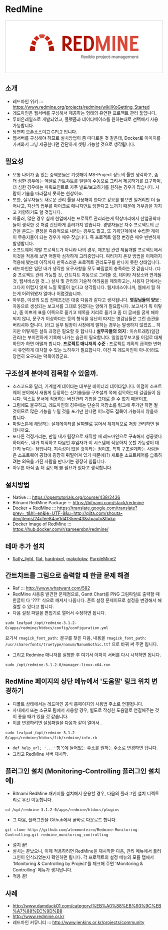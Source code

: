 # RedMine

![RedMine](https://raw.githubusercontent.com/docker-library/docs/master/redmine/logo.png)

## 소개
* 레드마인 위키 ::: https://www.redmine.org/projects/redmine/wiki/KoGetting_Started
* 레드마인은 웹서버를 구성해서 제공하는 형태의 유연한 프로젝트 관리 툴입니다.
* 루비온레일즈로 개발되었고, 플랫폼과 데이타베이스를 원하는대로 선택해서 사용 가능합니다.
* 당연히 오픈소스이고 GPL2 입니다.
* 웹서버를 구성해야 하므로 설치방법이 좀 따다로운 것 같은데, Docker로 이미지를 가져와서 그냥 제공한다면 간단하게 셋팅 가능할 것으로 생각됩니다.

## 필요성
* 보통 나이가 좀 있는 중역분들은 기껏해야 MS-Project 정도의 툴만 생각하고, 좀 더 심한 경우에는 엑셀로 간트챠트를 일일이 수동으로 그려서 제공하기를 요구하며, 더 심한 경우에는 파워포인트로 자주 발표/보고하기를 원하는 경우가 많습니다.  사람이 기술을 따라잡지 못하는 현상이죠.
* 또한, 실무자들도 새로운 관리 툴을 사용해야 한다고 강요를 받으면 일거리만 더 늘어나고, 자신의 업무를 마이크로 매니지먼트 당한다고 느끼기 때문에 거부감을 가지고 저항하기도 할 것입니다.
* 아울러, 많은 경우 실제 현업에서는 프로젝트 관리라는게 탁상머리에서 산업공학자들이 생각한 것 처럼 간단하게 흘러가지 않습니다.  경영자들은 자주 프로젝트의 근간을 흔드는 결정을 즉흥적으로 내리는 경우도 많고, 또 기획단계에서 수립한 계획이 무용지물이 되는 경우가 매우 잦습니다.  즉 프로젝트 일정 변경은 매우 빈번하게 발생합니다.
* 소프트웨어 개발 프로젝트가 아니라 나의 경우, 제조업 관련 제품개발 프로젝트에서 이것을 적용해 보면 어떨까 심각하게 고려중입니다.  여러가지 온갖 방법을 이제까지 적용해 봤는데 아직까지 만족스러운 프로젝트 관리도구를 만나지 못한 상태입니다.
* 레드마인은 일단 내가 생각한 요구사항을 모두 빠짐없이 충족하는 것 같습니다.  (다중 프로젝트 관리 가능할 것, 간트챠트 자동으로 그려줄 것, 데이타 저장소와 연계될 것, 웹서비스일 것...)  설치 및 관리의 기술적 어려움을 제외하고는, 사용자 단에서는 그다지 어렵지 않게 느낄 확률이 높다고 생각됩니다.  웹서비스이니까, 웹에서 뭘 하는게 어려워봤자 얼마나 어렵겠습니까.
* 아무튼, 이것의 도입 전제조건은 대충 다음과 같다고 생각됩니다.
  **영감님들의 양보** : 자동으로 생성되는 보고서를 그대로 읽겠다는 양해가 필요합니다.  보고서가 뭐 이렇냐, 좀 이쁘게 표를 이쪽으로 옮기고 제목을 저리로 옮기고 좀 더 글씨를 굵게 해야 되지 않냐, 문구가 이상하다는 등의 형식을 유난히 따지는 영감님들은 그런 습관을 버리셔야 합니다. (라고 실무 팀장이 사장에게 말하는 경우는 발생하지 않겠죠...  하지만 어떻게든 설득 과정은 필요할 듯 합니다.)
  **실무자들의 의지** : 이슈트래킹(일감관리)는 부지런하게 기록해 나가는 습관이 필요합니다.  일일업무보고를 이걸로 대체하던가 하면 어떨까 합니다.
  **프로젝트 매니저의 수준** : 프로젝트 계획의 급격한 변화시 유연하게 대처할 수 있는 노하우가 필요합니다.  이건 꼭 레드마인이 아니더라도 당연히 요구되는 덕목이겠군요.

## 구조설계 분야에 접목할 수 있을까.
* 소스코드와 달리, 기계설계 데이타는 대부분 바이너리 데이타입니다.  이점이 소프트웨어 분야에서 새롭게 등장하는 신기술들을 구조설계 쪽에 접목하는데 걸림돌이 됩니다.  텍스트 문서에 적용하는 버전관리 기법을 그대로 쓸 수 없기 때문이죠.
* 그럼에도 불구하고, 레드마인의 경우에는 단순히 저장소를 링크해 주기만 하면 될 것이므로 많은 기능을 누릴 것을 포기만 한다면 어느정도 접목이 가능하지 않을까 합니다.
* 마일스톤에 해당하는 설계데이타를 날짜별로 묶어서 체계적으로 저장 관리하면 될 테니까요.
* 또다른 걱정거리는, 만일 내가 팀장으로 재직할 때 레드마인으로 구축해서 성공했다 하더라도, 내가 퇴직하고 다음번 후임자가 이 시스템에 적응하지 못할 가능성이 대단히 높다는 점입니다.  지속성이 없을 것이라는 점이죠.  특히 구조설계하는 사람들은 소프트웨어 공학에 굉장히 뒤떨어져 있기 때문에(?) 새로운 소프트웨어를 습득하려는 의욕을 가진 사람을 만나기는 굉장히 힘듭니다.
* 아무튼 아직 좀 더 검토해 볼 필요가 있다고 생각합니다.

## 설치방법
* Native ::: https://opentutorials.org/course/438/2436
* Bitnami RedMine Package ::: https://bitnami.com/stack/redmine
* Docker + RedMine ::: https://translate.google.com/translate?prev=_t&hl=en&ie=UTF-8&u=http://qiita.com/shouta-dev/items/24cfee84ae1d4135ee43&sl=auto&tl=ko
* Docker Image of RedMine ::: https://hub.docker.com/r/sameersbn/redmine/

## 테마 추가 설치
* [flatly_light](https://github.com/Nitrino/flatly_light_redmine), [flat](https://github.com/tsi/redmine-theme-flat), [hardpixel](https://github.com/hardpixel/minelab), [makotokw](https://github.com/makotokw/redmine-theme-gitmike), [PurpleMine2](https://github.com/mrliptontea/PurpleMine2)


## 간트챠트를 그림으로 출력할 때 한글 문제 해결
* Ref ::: http://www.whatwant.com/582
* RedMine 사용중 발견한 문제점으로, Gantt Chart를 PNG 그림파일로 출력할 때 한글이 다 '???' 식으로 깨져서 나옵니다.  폰트 설정 문제이므로 설정을 변경해서 해결할 수 있다고 합니다.
* 다음 설정 파일을 편집기로 열어서 수정하면 됩니다.
```
sudo leafpad /opt/redmine-3.1.2-0/apps/redmine/htdocs/config/configuration.yml
```
요기서 `rmagick_font_path:` 문구를 찾은 다음, 내용을 `rmagick_font_path: /usr/share/fonts/truetype/nanum/NanumGothic.ttf` 으로 바꿔 써 주면 됩니다.
* 그리고 Redmine 매니저를 실행한 후 여기서 아파치 서버를 다시 시작하면 됩니다.
```
sudo /opt/redmine-3.1.2-0/manager-linux-x64.run
```

## RedMine 페이지의 상단 메뉴에서 '도움말' 링크 위치 변경하기
* 디폴트 상태에서는 레드마인 공식 홈페이지의 사용법 주소로 연결됩니다.
* 사내에서 또는 소규모 팀에서 사용할 경우, 별도로 작성한 도움말로 연결해주는 것이 좋을 때가 있을 것 같습니다.
* 이를 변경하려면 설정파일을 다음과 같이 열어서..
```
sudo leafpad /opt/redmine-3.1.2-0/apps/redmine/htdocs/lib/redmine/info.rb
```
* `def help_url; '...'` 항목에 들어있는 주소를 원하는 주소로 변경하면 됩니다.
* 그리고 RedMine 서버 재시작.

## 플러그인 설치 (Monitoring-Controlling 플러그인 설치예)
* Bitnami RedMine 패키지를 설치해서 운용할 경우, 다음의 플러그인 설치 디렉토리로 우선 이동합니다.
```
cd /opt/redmine-3.1.2-0/apps/redmine/htdocs/plugins
```
* 그 다음, 플러그인을 Github에서 곧바로 다운로드 합니다.
```
git clone http://github.com/alexmonteiro/Redmine-Monitoring-Controlling.git redmine_monitoring_controlling
```
* 설치 끝!
* 설치는 끝났으니, 이제 적용하려면 RedMine을 재시작한 다음, 관리 메뉴에서 플러그인이 인식되었는지 확인하면 됩니다.  각 프로젝트의 설정 메뉴의 모듈 탭에서 'Monitoring & Controlling by Project'를 체크해 주면 'Monitoring & Controlling' 메뉴가 생겨납니다.
* 적용 끝!


## 사례
* http://www.damduck01.com/category/%EB%A0%88%EB%93%9C%EB%A7%88%EC%9D%B8
* http://www.redmine.or.kr
* 레드마인 커뮤니티 ::: http://www.jenkins.or.kr/projects/community
